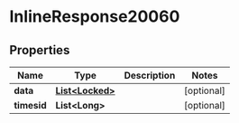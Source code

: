 
# InlineResponse20060

## Properties
Name | Type | Description | Notes
------------ | ------------- | ------------- | -------------
**data** | [**List&lt;Locked&gt;**](Locked.md) |  |  [optional]
**timesid** | **List&lt;Long&gt;** |  |  [optional]



